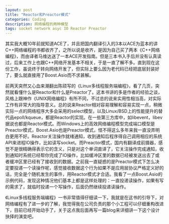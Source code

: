 ```yaml
---
layout: post
title: "Reactor和Preactor模式"
categories: Coding
description: 网络编程的两种模型
tags: socket network asyc IO Reactor Preactor
---
```

其实我大概10年前就知道ACE了，并且把国内翻译引入的3本以ACE为蓝本的讲C++网络编程的书都收齐了，之所以说是收齐，是因为自己买了两本《C++网络编程》，而由译者马维达送了一本ACE开发指南。但是三本书入手后并没有认真读过，后来工作上也跟C++网络开发基本不相关，于是一直了解不多。直到现在这份工作，虽说终于转向网络开发了，但实际上要么因为老代码已经把底层封装好了，要么就直接用了Boost.Asio而不求甚解。

前两天突然又心血来潮翻出陈硕写的《Linux多线程服务端编程》，看了几页，突然就看懂什么是Reactor和什么是Preactor了。这本书讲的多是作者的经验之谈，风格上跟神作《UNIX网络编程》有所不同，不过总的说来实用性相当高，对实际工作有非常大的指导意义。总的说来Reactor相对容易理解和容易实现一点，稍微实际一点的网络程序大多会采用的select模型，以及Linux/BSD上的性能提升的替代品epoll/kqueue，都是Reactor的实现。在一些第三方库中，如libevent，libev据说也都是Reactor模式。而Windows上的高效网络编程模型完成端口模型是Preactor模式，Boost.Asio也是Preactor模式，怪不得这么多年来我一直没弄明白更用不好。Reactor关注操作就绪通知，收到通知后程序得自己调用相应的系统API来进程IO操作，比如读写socket。而Preactor模式，国内有翻译成前摄器，感觉不是很精确得表示它的含义，只是对这个单词直译了，它关注操作完成通知，收到通知时系统已经帮你完成了IO操作，比如缓冲区里的数据已经被发送出去了或者缓冲区里已经有了接收到的数据。之前我一直疑惑的是Preactor模式下怎么决定要投递一个读操作呢，感觉接收数据这个行为如果不是应用层协议严格定义好的话，完全是个随机发生的事件，用Reactor模式才合适。我看了一点Boost.Asio的示例代码，发现这种情况他们基本上都是这样处理的：一直投递读操作，如果有写的需求了，就临时投递一个写操作，后面仍然继续投递读操作。

《Linux多线程服务端编程》一书非常值得仔细读一下，我就是在这书的引导下，对网络编程有了进一步的了解，我觉得我在公司负责的那个小工程可以仔细重构改进下，目前已经开始动手了，关于这点我后面再写一篇blog来详细讲一下这个设计抉择的演变吧。
